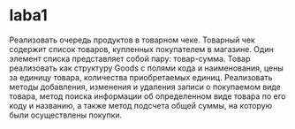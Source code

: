 # laba1

Реализовать очередь продуктов в товарном чеке. Товарный чек
содержит список товаров, купленных покупателем в магазине. Один элемент
списка представляет собой пару: товар-сумма. Товар реализовать как структуру
Goods с полями кода и наименования, цены за единицу товара, количества
приобретаемых единиц. Реализовать методы добавления, изменения и удаления
записи о покупаемом виде товара, метод поиска информации об определенном
виде товара по его коду и названию, а также метод подсчета общей суммы, на
которую были осуществлены покупки.
